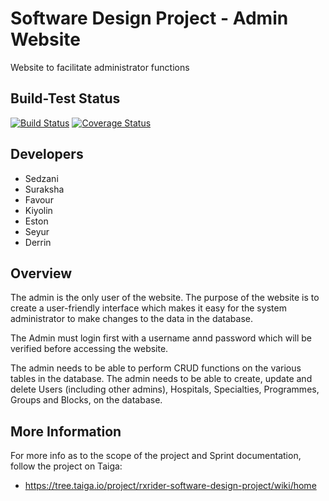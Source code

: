 # Software Design Project - Admin Website

Website to facilitate administrator functions

## Build-Test Status

[![Build Status](https://travis-ci.com/RXRider1451/SD_Project_Website.svg?branch=main)](https://travis-ci.com/RXRider1451/SD_Project_Website) [![Coverage Status](https://coveralls.io/repos/github/RXRider1451/SD_Project_Website/badge.svg?branch=main)](https://coveralls.io/github/RXRider1451/SD_Project_Website?branch=main)



## Developers

* Sedzani 
* Suraksha 
* Favour
* Kiyolin
* Eston
* Seyur
* Derrin


## Overview

The admin is the only user of the website. The purpose of the website is to create a user-friendly interface which makes it easy for the system administrator to make changes to the data in the database.

The Admin must login first with a username annd password which will be verified before accessing the website.

The admin needs to be able to perform CRUD functions on the various tables in the database. The admin needs to be able to create, update and delete Users (including other admins), Hospitals, Specialties, Programmes, Groups and Blocks, on the database. 


## More Information

For more info as to the scope of the project and Sprint documentation, follow the project on Taiga:
* https://tree.taiga.io/project/rxrider-software-design-project/wiki/home
